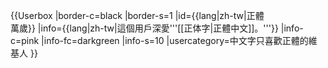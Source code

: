 {{Userbox
  |border-c=black
  |border-s=1
  |id={{lang|zh-tw|正體<br />萬歲}}
  |info={{lang|zh-tw|這個用戶深愛'''[[正体字|正體中文]]。'''}}
  |info-c=pink
  |info-fc=darkgreen
  |info-s=10
  |usercategory=中文字只喜歡正體的維基人
}}